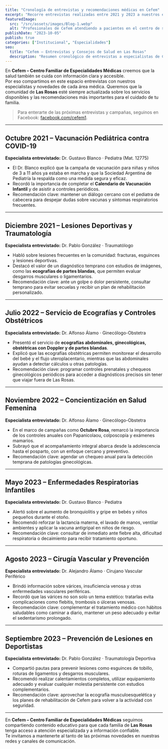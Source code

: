 ```yaml
---
title: "Cronología de entrevistas y recomendaciones médicas en Cefem"
excerpt: "Recorre entrevistas realizadas entre 2021 y 2023 a nuestros especialistas de Cefem, con consejos prácticos de salud en pediatría, ginecología, traumatología y cirugía vascular en Las Rosas."
featuredImage:
  src: "/src/assets/images/Blog-1.webp"
  alt: "Profesionales de Cefem atendiendo a pacientes en el centro de salud."
publishDate: "2023-10-05"
publish: true
categories: ["Institucional", "Especialidades"]
seo:
  title: "Cefem – Entrevistas y Consejos de Salud en Las Rosas"
  description: "Resumen cronológico de entrevistas a especialistas de Cefem entre 2021 y 2023. Consejos en pediatría, ginecología, traumatología y cirugía vascular."
---
```


En **Cefem – Centro Familiar de Especialidades Médicas** creemos que la salud también se cuida con información clara y accesible.  
Por eso compartimos en este espacio entrevistas con nuestros especialistas y novedades de cada área médica. Queremos que la comunidad de **Las Rosas** esté siempre actualizada sobre los servicios disponibles y las recomendaciones más importantes para el cuidado de tu familia.

> Para enterarte de las próximas entrevistas y campañas, seguinos en Facebook: [facebook.com/cefem1](https://www.facebook.com/cefem1).

---

## Octubre 2021 – Vacunación Pediátrica contra COVID-19  

**Especialista entrevistado:** Dr. Gustavo Blanco · Pediatra (Mat. 12775)

- El Dr. Blanco explicó que la campaña de vacunación para niñas y niños de 3 a 11 años ya estaba en marcha y que la Sociedad Argentina de Pediatría la respalda como una medida segura y eficaz.  
- Recordó la importancia de completar el **Calendario de Vacunación Infantil** y de asistir a controles periódicos.  
- Recomendación clave: mantener un diálogo cercano con el pediatra de cabecera para despejar dudas sobre vacunas y síntomas respiratorios frecuentes.

---

## Diciembre 2021 – Lesiones Deportivas y Traumatología  

**Especialista entrevistado:** Dr. Pablo González · Traumatólogo

- Habló sobre lesiones frecuentes en la comunidad: fracturas, esguinces y lesiones deportivas.  
- Destacó el valor de un diagnóstico temprano con estudios de imágenes, como las **ecografías de partes blandas**, que permiten evaluar desgarros musculares o ligamentarios.  
- Recomendación clave: ante un golpe o dolor persistente, consultar temprano para evitar secuelas y recibir un plan de rehabilitación personalizado.

---

## Julio 2022 – Servicio de Ecografías y Controles Obstétricos  

**Especialista entrevistado:** Dr. Alfonso Álamo · Ginecólogo-Obstetra

- Presentó el servicio de **ecografías abdominales, ginecológicas, obstétricas con Doppler y de partes blandas**.  
- Explicó que las ecografías obstétricas permiten monitorear el desarrollo del bebé y el flujo uteroplacentario, mientras que las abdominales ayudan a detectar cálculos u otras patologías.  
- Recomendación clave: programar controles prenatales y chequeos ginecológicos periódicos para acceder a diagnósticos precisos sin tener que viajar fuera de Las Rosas.

---

## Noviembre 2022 – Concientización en Salud Femenina  

**Especialista entrevistado:** Dr. Alfonso Álamo · Ginecólogo-Obstetra

- En el marco de campañas como **Octubre Rosa**, remarcó la importancia de los controles anuales con Papanicolaou, colposcopía y exámenes mamarios.  
- Subrayó que el acompañamiento integral abarca desde la adolescencia hasta el posparto, con un enfoque cercano y preventivo.  
- Recomendación clave: agendar un chequeo anual para la detección temprana de patologías ginecológicas.

---

## Mayo 2023 – Enfermedades Respiratorias Infantiles  

**Especialista entrevistado:** Dr. Gustavo Blanco · Pediatra

- Alertó sobre el aumento de bronquiolitis y gripe en bebés y niños pequeños durante el otoño.  
- Recomendó reforzar la lactancia materna, el lavado de manos, ventilar ambientes y aplicar la vacuna antigripal en niños de riesgo.  
- Recomendación clave: consultar de inmediato ante fiebre alta, dificultad respiratoria o decaimiento para recibir tratamiento oportuno.

---

## Agosto 2023 – Cirugía Vascular y Prevención  

**Especialista entrevistado:** Dr. Alejandro Álamo · Cirujano Vascular Periférico

- Brindó información sobre várices, insuficiencia venosa y otras enfermedades vasculares periféricas.  
- Recordó que las várices no son solo un tema estético: tratarlas evita complicaciones como flebitis, trombosis o úlceras venosas.  
- Recomendación clave: complementar el tratamiento médico con hábitos saludables como caminar a diario, mantener un peso adecuado y evitar el sedentarismo prolongado.

---

## Septiembre 2023 – Prevención de Lesiones en Deportistas  

**Especialista entrevistado:** Dr. Pablo González · Traumatología Deportiva

- Compartió pautas para prevenir lesiones como esguinces de tobillo, roturas de ligamentos y desgarros musculares.  
- Recomendó realizar calentamientos completos, utilizar equipamiento adecuado y evaluar cualquier molestia persistente con estudios complementarios.  
- Recomendación clave: aprovechar la ecografía musculoesquelética y los planes de rehabilitación de Cefem para volver a la actividad con seguridad.

---

En **Cefem – Centro Familiar de Especialidades Médicas** seguimos compartiendo contenido educativo para que cada familia de **Las Rosas** tenga acceso a atención especializada y a información confiable.  
Te invitamos a mantenerte al tanto de las próximas novedades en nuestras redes y canales de comunicación.
